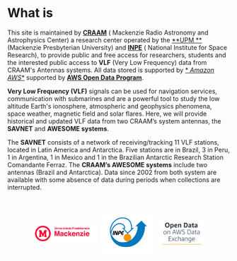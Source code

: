 # What is

This site is maintained by [**CRAAM**](https://www.mackenzie.br/centro-de-radio-astronomia-e-astrofisica-mackenzie) (
Mackenzie Radio Astronomy and Astrophysics Center) a research center operated by the [**UPM
**](https://www.mackenzie.br/) (Mackenzie Presbyterian University) and [**INPE**](https://www.gov.br/inpe/pt-br) (
National Institute for Space Research), to provide public and free access for researchers, students and the interested
public access to **VLF** (Very Low Frequency) data from CRAAM's Antennas systems. All data stored is supported by [*
*Amazon AWS**](https://aws.amazon.com) supported by [**AWS Open Data Program**](https://aws.amazon.com/pt/opendata/).

**Very Low Frequency (VLF)** signals can be used for navigation services, communication with submarines and are a
powerful tool to study the low altitude Earth's ionosphere, atmospheric and geophysics phenomena, space weather,
magnetic field and solar flares. Here, we will provide historical and updated VLF data from two CRAAM’s system antennas,
the **SAVNET** and  **AWESOME systems**.

The **SAVNET** consists of a network of receiving/tracking 11 VLF stations, located in Latin America and Antarctica.
Five stations are in Brazil, 3 in Peru, 1 in Argentina, 1 in Mexico and 1 in the Brazilian Antarctic Research Station
Comandante Ferraz. The **CRAAM’s AWESOME systems** include two antennas (Brazil and Antarctica). Data since 2002 from
both system are available with some absence of data during periods when collections are interrupted.

<br>

<p align="center">
  <img src="https://github.com/Rogerio-mack/work/blob/main/images/logo_UPM.jpg?raw=true" width="30%" align="center" alt="Mackenzie logo"/>
  <img src="https://github.com/Rogerio-mack/work/blob/main/images/logo_INPE.png?raw=true" width="25%" align="center" alt="INPE logo"/>
  <img src="https://github.com/Rogerio-mack/work/blob/main/images/logo_AWS.png?raw=true" width="22%" align="center" alt="AWS Open Data logo"/>
</p>
